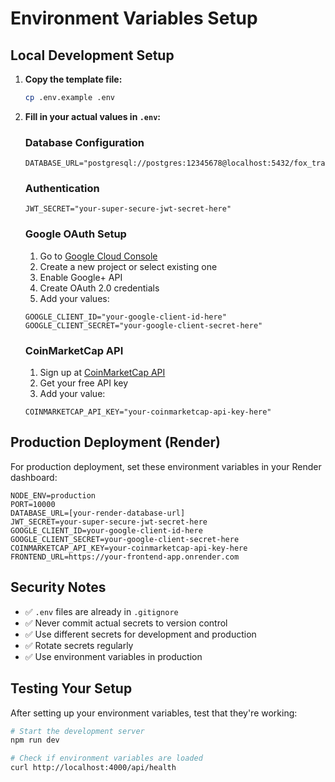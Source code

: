 # Environment Variables Setup

## Local Development Setup

1. **Copy the template file:**
   ```bash
   cp .env.example .env
   ```

2. **Fill in your actual values in `.env`:**

   ### Database Configuration
   ```env
   DATABASE_URL="postgresql://postgres:12345678@localhost:5432/fox_trading"
   ```

   ### Authentication
   ```env
   JWT_SECRET="your-super-secure-jwt-secret-here"
   ```

   ### Google OAuth Setup
   1. Go to [Google Cloud Console](https://console.cloud.google.com/)
   2. Create a new project or select existing one
   3. Enable Google+ API
   4. Create OAuth 2.0 credentials
   5. Add your values:
   ```env
   GOOGLE_CLIENT_ID="your-google-client-id-here"
   GOOGLE_CLIENT_SECRET="your-google-client-secret-here"
   ```

   ### CoinMarketCap API
   1. Sign up at [CoinMarketCap API](https://coinmarketcap.com/api/)
   2. Get your free API key
   3. Add your value:
   ```env
   COINMARKETCAP_API_KEY="your-coinmarketcap-api-key-here"
   ```

## Production Deployment (Render)

For production deployment, set these environment variables in your Render dashboard:

```env
NODE_ENV=production
PORT=10000
DATABASE_URL=[your-render-database-url]
JWT_SECRET=your-super-secure-jwt-secret-here
GOOGLE_CLIENT_ID=your-google-client-id-here
GOOGLE_CLIENT_SECRET=your-google-client-secret-here
COINMARKETCAP_API_KEY=your-coinmarketcap-api-key-here
FRONTEND_URL=https://your-frontend-app.onrender.com
```

## Security Notes

- ✅ `.env` files are already in `.gitignore`
- ✅ Never commit actual secrets to version control
- ✅ Use different secrets for development and production
- ✅ Rotate secrets regularly
- ✅ Use environment variables in production

## Testing Your Setup

After setting up your environment variables, test that they're working:

```bash
# Start the development server
npm run dev

# Check if environment variables are loaded
curl http://localhost:4000/api/health
```